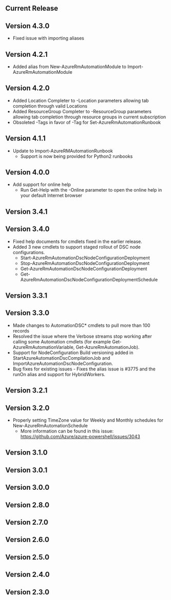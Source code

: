 <!--
    Please leave this section at the top of the change log.

    Changes for the current release should go under the section titled "Current Release", and should adhere to the following format:

    ## Current Release
    * Overview of change #1
        - Additional information about change #1
    * Overview of change #2
        - Additional information about change #2
        - Additional information about change #2
    * Overview of change #3
    * Overview of change #4
        - Additional information about change #4

    ## YYYY.MM.DD - Version X.Y.Z (Previous Release)
    * Overview of change #1
        - Additional information about change #1
-->
## Current Release

## Version 4.3.0
* Fixed issue with importing aliases

## Version 4.2.1
* Added alias from New-AzureRmAutomationModule to Import-AzureRmAutomationModule

## Version 4.2.0
* Added Location Completer to -Location parameters allowing tab completion through valid Locations
* Added ResourceGroup Completer to -ResourceGroup parameters allowing tab completion through resource groups in current subscription
* Obsoleted -Tags in favor of -Tag for Set-AzureRmAutomationRunbook

## Version 4.1.1
* Update to Import-AzureRMAutomationRunbook
    - Support is now being provided for Python2 runbooks

## Version 4.0.0
* Add support for online help
    - Run Get-Help with the -Online parameter to open the online help in your default Internet browser
    
## Version 3.4.1

## Version 3.4.0
* Fixed help documents for cmdlets fixed in the earlier release.
* Added 3 new cmdlets to support staged rollout of DSC node configurations.
	- Start-AzureRmAutomationDscNodeConfigurationDeployment
	- Stop-AzureRmAutomationDscNodeConfigurationDeployment
	- Get-AzureRmAutomationDscNodeConfigurationDeployment
	- Get-AzureRmAutomationDscNodeConfigurationDeploymentSchedule
    
## Version 3.3.1

## Version 3.3.0
* Made changes to AutomationDSC* cmdlets to pull more than 100 records
* Resolved the issue where the Verbose streams stop working after calling some Automation cmdlets (for example Get-AzureRmAutomationVariable, Get-AzureRmAutomationJob).
* Support for NodeConfiguration Build versioning added in StartAzureAutomationDscCompilationJob and ImportAzureAutomationDscNodeConfiguration.
* Bug fixes for existing issues - Fixes the alias issue is #3775 and the runOn alias and support for HybridWorkers.

## Version 3.2.1

## Version 3.2.0
* Properly setting TimeZone value for Weekly and Monthly schedules for New-AzureRmAutomationSchedule
    - More information can be found in this issue: https://github.com/Azure/azure-powershell/issues/3043
    
## Version 3.1.0

## Version 3.0.1

## Version 3.0.0

## Version 2.8.0

## Version 2.7.0

## Version 2.6.0

## Version 2.5.0

## Version 2.4.0

## Version 2.3.0
